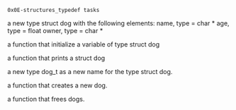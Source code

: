 	0x0E-structures_typedef tasks

a new type struct dog with the following elements:
name, type = char *
age, type = float
owner, type = char *

a function that initialize a variable of type struct dog

a function that prints a struct dog

a new type dog_t as a new name for the type struct dog.

a function that creates a new dog.

a function that frees dogs.
